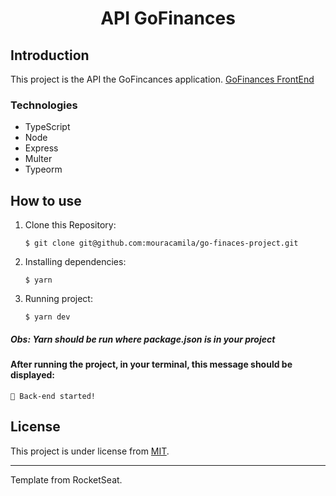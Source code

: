 <h1 align="center">
API GoFinances
</h1>

## Introduction

This project is the API the GoFincances application. [GoFinances FrontEnd](https://github.com/mouracamila/go-finaces-project)

### Technologies

- TypeScript
- Node
- Express
- Multer
- Typeorm

## How to use

1. Clone this Repository:

   `$ git clone git@github.com:mouracamila/go-finaces-project.git`

2. Installing dependencies:

   `$ yarn`

3. Running project:

   `$ yarn dev`

##### Obs: **Yarn** should be run where **package.json** is in your project

#### After running the project, in your terminal, this message should be displayed:

    🚀 Back-end started!

## License

This project is under license from [MIT](https://en.wikipedia.org/wiki/MIT_License).

---

Template from RocketSeat.
